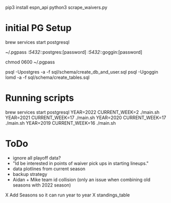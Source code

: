 pip3 install espn_api
python3 scrape_waivers.py

# initial PG Setup
brew services start postgresql

~/.pgpass
*:5432:*:postgres:[password]
*:5432:*:goggin:[password]

chmod 0600 ~/.pgpass

psql -Upostgres -a -f sql/schema/create_db_and_user.sql
psql -Ugoggin lomd -a -f sql/schema/create_tables.sql

# Running scripts
brew services start postgresql
YEAR=2022 CURRENT_WEEK=2 ./main.sh
YEAR=2021 CURRENT_WEEK=17 ./main.sh
YEAR=2020 CURRENT_WEEK=17 ./main.sh
YEAR=2019 CURRENT_WEEK=16 ./main.sh


# ToDo
- ignore all playoff data?
- "Id be interested in points of waiver pick ups in starting lineups."
- data plotlines from current season
- backup strategy
- Aidan + Mike team id collision (only an issue when combining old seasons with 2022 season)

X Add Seasons so it can run year to year
X standings_table
